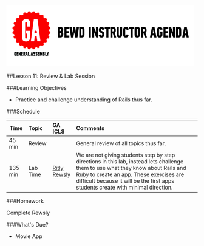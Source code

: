 ![GeneralAssemb.ly](../assets/ICL_icons/instr_agenda.png)


##Lesson 11: Review & Lab Session


###Learning Objectives


*	Practice and challenge understanding of Rails thus far.


###Schedule


| Time        | Topic| GA ICLS| Comments |
| ------------- |:-------------|:-------------------|:-------------------|
| 45 min | Review |  | General review of all topics thus far.|
| 135 min | Lab Time | [Ritly](instr_exercise_notes.md) <br> [Rewsly](instr_exercise_notes.md) | We are not giving students step by step directions in this lab, instead lets challenge them to use what they know about Rails and Ruby to create an app. These exercises are difficult because it will be the first apps students create with minimal direction.|



###Homework

Complete Rewsly


###What's Due?

*	Movie App
 